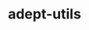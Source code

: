 ---
title: "adept-utils"
layout: cache
categories: [package, develop]
meta: {"compilers": ["gcc@=11.4.0"], "num_specs": 5, "num_specs_by_stack": {"root": 5, "tutorial": 5}, "oss": ["ubuntu22.04"], "platforms": ["linux"], "stacks": ["root", "tutorial"], "targets": ["x86_64_v3"], "versions": ["1.0.1"]}
spec_details: [{"compiler": "gcc@=11.4.0", "hash": "4fhebuulne22imagsbbn6z7otjcsbuki", "os": "ubuntu22.04", "platform": "linux", "size": "-", "stacks": ["root", "tutorial"], "tarball": "https://binaries.spack.io/develop/build_cache/linux-ubuntu22.04-x86_64_v3/gcc-11.4.0/adept-utils-1.0.1/linux-ubuntu22.04-x86_64_v3-gcc-11.4.0-adept-utils-1.0.1-4fhebuulne22imagsbbn6z7otjcsbuki.spack", "target": "x86_64_v3", "variants": ["build_system=cmake", "build_type=Release", "generator=make", "~ipo"], "versions": ["1.0.1"]}, {"compiler": "gcc@=11.4.0", "hash": "5xlpvlwepualjqsj4nkvaikcttgf4peh", "os": "ubuntu22.04", "platform": "linux", "size": "-", "stacks": ["root", "tutorial"], "tarball": "https://binaries.spack.io/develop/build_cache/linux-ubuntu22.04-x86_64_v3/gcc-11.4.0/adept-utils-1.0.1/linux-ubuntu22.04-x86_64_v3-gcc-11.4.0-adept-utils-1.0.1-5xlpvlwepualjqsj4nkvaikcttgf4peh.spack", "target": "x86_64_v3", "variants": ["build_system=cmake", "build_type=Release", "generator=make", "~ipo"], "versions": ["1.0.1"]}, {"compiler": "gcc@=11.4.0", "hash": "eip7pyuu6wz7qqrq2h5wno33ymlw64qc", "os": "ubuntu22.04", "platform": "linux", "size": "-", "stacks": ["root", "tutorial"], "tarball": "https://binaries.spack.io/develop/build_cache/linux-ubuntu22.04-x86_64_v3/gcc-11.4.0/adept-utils-1.0.1/linux-ubuntu22.04-x86_64_v3-gcc-11.4.0-adept-utils-1.0.1-eip7pyuu6wz7qqrq2h5wno33ymlw64qc.spack", "target": "x86_64_v3", "variants": ["build_system=cmake", "build_type=Release", "generator=make", "~ipo"], "versions": ["1.0.1"]}, {"compiler": "gcc@=11.4.0", "hash": "k3ls2opcnobmpe6ltvkt3oengjrjgcx4", "os": "ubuntu22.04", "platform": "linux", "size": "-", "stacks": ["root", "tutorial"], "tarball": "https://binaries.spack.io/develop/build_cache/linux-ubuntu22.04-x86_64_v3/gcc-11.4.0/adept-utils-1.0.1/linux-ubuntu22.04-x86_64_v3-gcc-11.4.0-adept-utils-1.0.1-k3ls2opcnobmpe6ltvkt3oengjrjgcx4.spack", "target": "x86_64_v3", "variants": ["build_system=cmake", "build_type=Release", "generator=make", "~ipo"], "versions": ["1.0.1"]}, {"compiler": "gcc@=11.4.0", "hash": "z5yatxxfq6inzi67hz2v4zpuuxgmsqik", "os": "ubuntu22.04", "platform": "linux", "size": "-", "stacks": ["root", "tutorial"], "tarball": "https://binaries.spack.io/develop/build_cache/linux-ubuntu22.04-x86_64_v3/gcc-11.4.0/adept-utils-1.0.1/linux-ubuntu22.04-x86_64_v3-gcc-11.4.0-adept-utils-1.0.1-z5yatxxfq6inzi67hz2v4zpuuxgmsqik.spack", "target": "x86_64_v3", "variants": ["build_system=cmake", "build_type=Release", "generator=make", "~ipo"], "versions": ["1.0.1"]}]
---